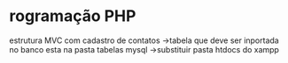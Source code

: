 # rogramação PHP

estrutura MVC com cadastro de contatos
->tabela que deve ser inportada no banco esta na pasta tabelas mysql
->substituir pasta htdocs do xampp

